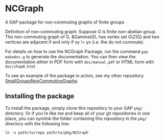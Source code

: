 # NCGraph
A GAP package for non-commuting graphs of finite groups

Definition of non-commuting graph: Suppose G is finite non-abelian group. The non-commuting graph of G, &Gamma(G), has vertex set G\\Z(G) and two vertices are adjacent if and only if xy != yx (i.e. the do not commute).

For details on how to use the NCGraph Package, run the command `gap makedoc.g` to generate the documentation. You can then view the documentation either in PDF form with `doc/manual.pdf` or HTML form with `doc/chap0.html`

To see an example of the package in action, see my other repository [SmallGroupsNonCommutingGraphs](http://github.com/GouwarPower/SmallGroupsNonCommutingGraphs).

## Installing the package
To install the package, simply clone this repository to your GAP `pkg/` directory. Or if you're like me and keep all of your git repositories in one place, you can symlink the folder containing this repository in the `pkg/` directory with the following line:

`ln -s path/to/repo path/to/pkg/NCGraph`
